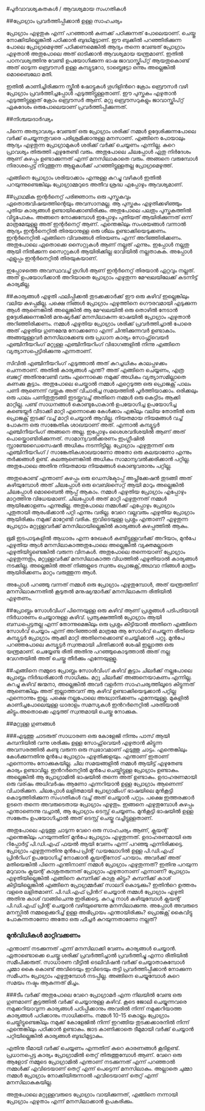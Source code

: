 #പൂർവാവശ്യകതകൾ / ആവശ്യമായ സംഗതികള്‍

##പ്രോഗ്രാം പ്രവര്‍ത്തിപ്പിക്കാന്‍ ഉള്ള സാഹചര്യം

പ്രോഗ്രാം എഴുതുക എന്ന് പറഞ്ഞാല്‍ കണക്ക് പഠിക്കുന്നത് പോലെയാണ്. ചെയ്തു നോക്കിയില്ലെങ്കില്‍ പഠിക്കാന്‍ ബുദ്ധിമുട്ടാണ്. ഈ ബുക്കില്‍ പറഞ്ഞിരിക്കുന്ന പോലെ പ്രോഗ്രമെഴുത്ത് പഠിക്കണമെങ്കില്‍ ആദ്യം തന്നെ വേണ്ടത് പ്രോഗ്രാം എഴുതാന്‍ അതുപോലെ അത് ഓടിക്കാന്‍ ആവശ്യമായ യന്ത്രമാണ്. ഇതില്‍ പഠനവശ്യത്തിനു വേണ്ടി ഉപയോഗിക്കുന്ന ഭാഷ ജാവാസ്ക്രിപ്റ്റ് ആയതുകൊണ്ട്  അത് ഓടുന്ന ബ്രൌസര്‍ ഉള്ള കമ്പ്യുട്ടറോ, ടാബ്ലെട്ടോ ഒന്നും അല്ലെങ്കില്‍ മൊബൈലോ മതി.

ഇതില്‍ കാണിച്ചിരിക്കുന്ന സ്ക്രീന്‍ ഷോട്ടുകള്‍ ഗൂഗിളിന്‍റെ ക്രോം ബ്രൌസര്‍ വഴി പ്രോഗ്രാം പ്രവര്‍ത്തിച്ചപ്പോള്‍ എടുത്തിട്ടുള്ളതാണ്. ഈ പുസ്തകം എഴുതാന്‍ എടുത്തിട്ടുള്ളത്  ക്രോം ബ്രൌസര്‍ ആണ്. മറ്റു ബ്രൌസറുകളും ജാവാസ്ക്രിപ്റ്റ് ഏകദേശം ഒരുപോലെയാണ് പ്രവര്‍ത്തിപ്പിക്കുന്നത്. 

##നിശ്ചയദാര്‍ഢ്യം 

പിന്നെ അത്യാവശ്യം വേണ്ടത് ഒരു പ്രോഗ്രാം ശരിക്ക് നമ്മള്‍ ഉദ്ദേശിക്കുന്നപോലെ വര്‍ക്ക്‌ ചെയ്യുന്നതുവരെ പരിശ്രമിക്കാനുള്ള മനസാണ്. എങ്ങിനെ പോയാലും ആദ്യം എഴുതുന്ന പ്രോഗ്രാമുകള്‍ ശരിക്ക് വര്‍ക്ക്‌ ചെയ്യണം എന്നില്ല. കുറെ പ്രാവശ്യം തിരുത്തി എഴുതേണ്ടി വരും. അതുപോലെ ചിലപ്പോള്‍ ഏതു നിര്‍ദേശം ആണ് കുഴപ്പം ഉണ്ടാക്കുന്നത് എന്ന് മനസിലാകാതെ വരും. അങ്ങനെ വരുമ്പോള്‍ നിരാശപ്പെട്ട് നിറുത്തുന്ന ആളുകള്‍ക്ക് പറഞ്ഞിട്ടുള്ളതല്ല പ്രോഗ്രമെഴുത്ത്. 

എങ്ങിനെ പ്രോഗ്രാം ശരിയാക്കാം എന്നുള്ള കുറച്ചു വഴികള്‍ ഇതില്‍ പറയുന്നുണ്ടെങ്കിലും പ്രോഗ്രാമ്മറുടെ അതീവ ശ്രദ്ധ എപ്പോഴും ആവശ്യമാണ്.

##പ്രാഥമിക ഇന്റര്‍നെറ്റ്‌ പരിജ്ഞാനം
ഒരു പുസ്തകവും ഏതൊരുവിഷയത്തിന്റെയും അവസാനമല്ല. ആ പുസ്തകം എഴുതിക്കഴിഞ്ഞും പുതിയ കാര്യങ്ങള്‍ ഉണ്ടായിക്കൊണ്ടിരിക്കും. അതുപോലെ പലതും പുസ്തകത്തില്‍ വിട്ടുപോകം. അങ്ങനെ നോക്കുമ്പോള്‍ ഇപ്പോഴും പുതിയത് ആയിരിക്കുന്നത് ഒന്ന് മാത്രമേയുള്ളൂ അത് ഇന്റര്‍നെറ്റ്‌ ആണ്. എന്തെങ്കിലും സംശയങ്ങള്‍ വന്നാല്‍ ആദ്യം ഇന്റര്‍നെറ്റില്‍ തിരയാനുള്ള ഒരു ശീലം ഉണ്ടാക്കിയെടുക്കണം. ഇന്റര്‍നെറ്റില്‍ എങ്ങിനെ വിവരങ്ങള്‍ തിരയണം എന്ന് അറിഞ്ഞിരിക്കണം. അതുപോലെ ഏതൊക്കെ സൈറ്റുകള്‍ ആണ് നല്ലത് എന്നും. ഇപ്പോള്‍ നല്ലതു ആയി നില്‍ക്കുന്ന സൈറ്റുകള്‍ ആയിരിക്കില്ല ഭാവിയില്‍ നല്ലതാകുക. അപ്പോള്‍ എളുപ്പം ഇന്റര്‍നെറ്റില്‍ തിരയുകയാണ്.

ഇപ്പോഴത്തെ അവസ്ഥവച്ച് ഗൂഗിള്‍ ആണ് ഇന്റര്‍നെറ്റ്‌ തിരയാന്‍ ഏറ്റവും നല്ലത്. അത് ഉപയോഗിക്കാന്‍ അറിയാതെ പ്രോഗ്രാം എഴുതുന്ന മേഘലയിലേക്ക് കടന്നിട്ട് കാര്യമില്ല.

##കാര്യങ്ങള്‍ എഴുതി ഫലിപ്പിക്കല്‍
തുടക്കക്കാര്‍ക്ക് ഈ ഒരു കഴിവ് ഇല്ലെങ്കിലും വലിയ കുഴപ്പമില്ല. പക്ഷെ നിങ്ങള്‍ പ്രോഗ്രാം എഴുത്തിനെ ഗൌരവമായി എടുക്കുന്ന ആള്‍ ആണെങ്കില്‍ അല്ലെങ്കില്‍ ആ മേഘലയില്‍ ഒരു തൊഴില്‍ നേടാന്‍ ഉദ്ദേശിക്കുന്നെങ്കില്‍ മനുഷ്യര്‍ക്ക് മനസിലാകുന്ന ഭാഷയില്‍ പ്രോഗ്രാം എഴുതാന്‍ അറിഞ്ഞിരിക്കണം. നമ്മള്‍ എഴുതിയ പ്രോഗ്രാം ശരിക്ക് പ്രവര്‍ത്തിച്ചാല്‍ പോരെ അത് എഴുതിയ ഗുണമേന്മ നോക്കണോ എന്ന് ചിന്തിക്കുന്നവര്‍ ഉണ്ടാകാം. അങ്ങയുള്ളവര്‍ മനസിലാക്കേണ്ട ഒരു പ്രധാന കാര്യം സോഫ്റ്റ്‌വെയര്‍ എഞ്ചിനീയറിംഗ് മറ്റുള്ള എഞ്ചിനീയറിംഗ് വിഭാഗങ്ങളില്‍ നിന്നു എങ്ങിനെ വ്യത്യാസപ്പെട്ടിരിക്കുന്നു എന്നതാണ്.

സിവില്‍ എഞ്ചിനീയറിംഗ് എടുത്താല്‍ അത് കുറച്ചധികം കാലപ്പഴക്കം ചെന്നതാണ്. അതില്‍ കാര്യങ്ങള്‍ എന്ത്? അത് എങ്ങിനെ ചെയ്യണം, എത്ര ബജറ്റ് അതിനുവേണ്ടി വരും എന്നൊക്കെ നമുക്ക് അധികം വ്യത്യാസമില്ലാതെ കണക്കു കൂട്ടാം. അതുപോലെ ചെയ്താല്‍ നമ്മള്‍ ഏറ്റെടുത്ത ഒരു പ്രൊജക്റ്റ്‌ പാലം പണി ആണെന്ന് വയ്ക്കുക അത് വിചാരിച്ച സമയത്തില്‍ പൂര്‍ത്തിയാക്കാം. ഒരിക്കലും ഒരു പാലം പണിതുതുടങ്ങി ഇടയ്ക്കുവച്ച് അതിനെ നമ്മള്‍ ഒരു കെട്ടിടം ആക്കി മാറ്റില്ല. പണ്ട് സാധനങ്ങള്‍ കൊണ്ടുപോകാന്‍ ഉപയോഗിച്ച ഉപയോഗിച്ച കണ്ടെയ്നര്‍ വീടാക്കി മാറ്റി എന്നൊക്കെ കേള്‍ക്കാം എങ്കിലും വലിയ തോതില്‍ ഒരു പ്രൊജക്റ്റ്‌ ഇടക്ക് വച്ച് മാറ്റി ചെയ്യാന്‍ ആവില്ല. നിയതമായ നിയമങ്ങള്‍ വച്ച് പോകുന്ന ഒരു സാങ്കേതിക ശാഖയാണ്‌ അത്. എന്നാല്‍ കമ്പ്യൂട്ടര്‍ എഞ്ചിനീയറിംഗ് അങ്ങനെ അല്ല. ഇപ്പോഴും ശൈശവദിശയില്‍ ആണ് അത് പൊയ്ക്കൊണ്ടിരിക്കുന്നത്. സാമാന്യവല്‍ക്കരണം ഇംഗ്ലീഷില്‍ സ്റ്റാണ്ടേഡൈസെഷന്‍ അധികം നടന്നിട്ടില്ല. പ്രോഗ്രാം എഴുതുന്നത് ഒരു എഞ്ചിനീയറിംഗ് / സാങ്കേതികശാഖയാണോ അതോ ഒരു കലയാണോ എന്നും തര്‍ക്കങ്ങള്‍ ഉണ്ട്. കലആണെങ്കില്‍ അധികം സാമാന്യവല്‍ക്കരിക്കാന്‍ പറ്റില്ല. അതുപോലെ അതിനു നിയതമായ നിയമങ്ങള്‍ കൊണ്ടുവരാനും പറ്റില്ല.

അതുകൊണ്ട് എന്താണ് കുഴപ്പം ഒരു ഡെസ്ക്ടോപ്പ് അപ്ലിക്കേഷന്‍ തുടങ്ങി അത് കഴിയുമ്പോള്‍ അത് ചിലപ്പോള്‍ ഒരു വെബ്സൈറ്റ് ആയി മാറും അല്ലെങ്കില്‍ ചിലപ്പോള്‍ മൊബൈല്‍ ആപ്പ് ആകാം. നമ്മള്‍ എഴുതിയ പ്രോഗ്രാം എപ്പോഴും മാറ്റത്തിനു വിധേയമാണ്. ചിലപ്പോള്‍ അത് മാറ്റി എഴുതുന്നത് നമ്മള്‍ ആയിക്കോളണം എന്നുമില്ല. അതുപോലെ നമ്മള്‍ക്ക് എപ്പോഴും പ്രോഗ്രാം പുതുതായി ആരംഭിക്കാന്‍ പറ്റി എന്നും വരില്ല. വേറെ വല്ലവരും എഴുതിയ പ്രോഗ്രാം ആയിരിക്കും നമുക്ക് മാറ്റേണ്ടി വരിക. ഇവിടെയുള്ള പ്രശ്നം എന്താണ്? എഴുതുന്ന പ്രോഗ്രാം മറ്റുള്ളവര്‍ക്ക് മനസിലായില്ലെങ്കില്‍ കാര്യങ്ങള്‍ കുഴപ്പത്തില്‍ ആകും.

ഭൂമി ഇടപാടുകളില്‍ ആധാരം എന്ന രേഖകള്‍ കണ്ടിട്ടുള്ളവര്‍ക്ക് അറിയാം, മുന്‍പേ എഴുതിയ ആള്‍ മനസിലാകാത്തതുപോലെ അല്ലെങ്കില്‍ വ്യക്തമല്ലാതെ എഴുതിയിട്ടുണ്ടെങ്കില്‍ വരുന്ന വിനകള്‍. അതുപോലെ തന്നെയാണ് പ്രോഗ്രാം എഴുതുന്നതും, മറ്റുള്ളവര്‍ക്ക് മനസിലാകാത്ത വിധത്തില്‍ എഴുതിയാല്‍ കാര്യങ്ങള്‍ നടക്കില്ല. അല്ലെങ്കില്‍ അത് നിങ്ങളുടെ സ്വന്തം പ്രൊജക്റ്റ്‌,അഥവാ നിങ്ങള്‍ മാത്രം ആയിരിക്കണം മാറ്റം വരുത്തുന്ന ആള്‍.

അപ്പോള്‍ പറഞ്ഞു വന്നത് നമ്മള്‍ ഒരു പ്രോഗ്രാം എഴുതുമ്പോള്‍, അത് യന്ത്രത്തിന് മനസിലാകുന്നതില്‍ കൂടുതല്‍ മനുഷ്യന്മാര്‍ക്ക് മനസിലാകുന്ന രീതിയില്‍ എഴുതണം.

##പ്രോബ്ലം സോള്‍വിംഗ്
പിന്നെയുള്ള ഒരു കഴിവ് ആണ് പ്രശ്നങ്ങള്‍ പടിപടിയായി നിര്‍ധാരണം ചെയ്യാനുള്ള കഴിവ്. പ്രത്യക്ഷത്തില്‍ പ്രോഗ്രാം ആയി ബന്ധപ്പെട്ടതല്ല എന്ന് തോന്നുമെങ്കിലും ഒരു പ്രശ്നം കിട്ടിയാല്‍ അതിനെ എങ്ങിനെ സോള്‍വ്‌ ചെയ്യാം എന്ന് അറിഞ്ഞാല്‍ മാത്രമേ ആ സോള്‍വ്‌ ചെയ്യുന്ന രീതിയെ കമ്പ്യൂട്ടര്‍ പ്രോഗ്രാം ആക്കി മാറ്റി അതിനെക്കൊണ്ട് ചെയ്യിക്കാന്‍ പറ്റൂ. മുന്‍പേ പറഞ്ഞപോലെ കമ്പ്യൂട്ടര്‍ സ്വന്തമായി ചിന്തിക്കാന്‍ ശേഷി ഇല്ലാത്ത ഒരു യന്ത്രമാണ്. ചെയ്യേണ്ട രീതി അതിനു പറഞ്ഞുകൊടുത്താല്‍ അത് നല്ല വേഗതയില്‍ അത് ചെയ്തു തീര്‍ക്കും എന്നേയുള്ളൂ.

##എങ്ങിനെ നമ്മുടെ പ്രോബ്ലം സോള്‍വിംഗ് കഴിവ് കൂട്ടാം
ചിലര്‍ക്ക് നല്ലപോലെ പ്രോബ്ലം നിര്‍ദ്ധരിക്കാന്‍ സാധിക്കും. മറ്റു ചിലര്‍ക്ക് അങ്ങനെയാകണം എന്നില്ല. കുറച്ചു കഴിവ് ജന്മനാ, അല്ലെങ്കില്‍ അവര്‍ വളര്‍ന്ന സാഹചര്യത്തിലൂടെ കിട്ടുന്നത് ആണെങ്കിലും അത് ഇല്ലാത്തവന് ആ കഴിവ് ഉണ്ടാക്കിയെടുക്കാന്‍ പറ്റില്ല എന്നൊന്നും ഇല്ല. പക്ഷെ നല്ലപോലെ അദ്ധ്വാനിക്കണം എന്നേയുള്ളൂ. മുകളില്‍ കാണിച്ചപോലെയുള്ള ധാരാളം സമസ്യകള്‍ ഇന്‍റര്‍നെറ്റില്‍ പരതിയാല്‍ കിട്ടും.അതൊക്കെ എടുത്ത് സ്വന്തമായി ചെയ്തു നോക്കുക.

##മറ്റുള്ള ഗുണങ്ങള്‍

###എടുത്തു ചാടരുത്
സാധാരണ ഒരു കോളേജി നിന്നും പാസ്‌ ആയി കമ്പനിയില്‍ വന്നു ശരിക്കും ഉള്ള സോഫ്റ്റ്‌വെയര്‍ എഴുതാന്‍ കിട്ടുന്ന അവസരത്തില്‍ കണ്ടു വരുന്ന ഒരു സ്വഭാവമാണ് എടുത്തു ചാട്ടം. എന്തെങ്കിലും കേള്‍ക്കുന്നതിനു മുന്‍പേ പ്രോഗ്രാം എഴുതിക്കളയും. എന്താണ് ഇതാണ് എന്നൊന്നും നോക്കുകയില്ല.
ചില സമയങ്ങളില്‍ നമ്മള്‍ ആയിട്ട് എഴുതേണ്ട കാര്യം ഉണ്ടാവില്ല. ഇന്‍റര്‍നെറ്റില്‍ മുന്‍പേ ചെയ്തിട്ടുള്ള പ്രോഗ്രാം ഉണ്ടാകും. അല്ലെങ്കില്‍ ആ പ്രോഗ്രാമില്‍ ഭാഷയില്‍ തന്നെ അത് ഉണ്ടാകും. ഉദാഹരണമായി ഒരു വര്ഷം അധിവര്‍ഷം ആണോ എന്നറിയാന്‍ ഉള്ള പ്രോഗ്രാം ആണെന്ന് വിചാരിക്കുന. ചിലപ്പോള്‍ ലളിതമായി പ്രോഗ്രാമിംഗ് ഭാഷയിലെ മുന്‍കൂട്ടി കൊടുത്തിരിക്കുന്ന സംഗതികള്‍ വച്ച് അത് ചെയ്യാന്‍ പറ്റും. പക്ഷെ ഇത്തരക്കാര്‍ ഉടനെ തന്നെ അവരുടെതായ പ്രോഗ്രാം എഴുതും. ഇങ്ങനെ എഴുതുമ്പോള്‍ കുഴപ്പം എന്താണെന്നു വച്ചാല്‍, ആ പ്രോഗ്രാം ടെസ്റ്റ്‌ ചെയ്യണം. മുന്‍കൂട്ടി ഭാഷയില്‍ ഉള്ള സങ്കേതം ഉപയോഗിച്ചാല്‍ അത് ടെസ്റ്റ്‌ ചെയ്തു വച്ചിട്ടുള്ളതാണ്‌.

അതുപോലെ എടുത്തു ചാടുന്ന വേറെ ഒരു സാഹചര്യം ആണ്, ക്ലയന്റ് എന്തെങ്കിലും പറയുന്നതിന് മുന്‍പേ പ്രോഗ്രാം എഴുതുന്നത്. ഉദാഹരണമായി ഒരു റിപ്പോര്‍ട്ട്‌ പി.ഡി.എഫ് ഫയല്‍ ആയി വേണം എന്ന് പറഞ്ഞു എന്നിരിക്കട്ടെ. പ്രോഗ്രാം എഴുതുന്നതിനു മുന്‍പേ പ്രിന്റ്‌ ഡയലോഗില്‍ ഉള്ള പി.ഡി.എഫ് പ്രിന്‍റിംഗ് ഉപയോഗിച്ച് നോക്കാന്‍ ക്ലയന്റിനോട് പറയാം. അവര്‍ക്ക് അത് മതിയെങ്കില്‍ പിന്നെ എന്തിനാണ് നമ്മള്‍ പ്രോഗ്രാം എഴുതുന്നത്? ഇതിനു പറയുന്ന മറുവാദം ക്ലയന്റ് കാശുതരുന്നത് പ്രോഗ്രാം എഴുതാനാണ് എന്നാണ്? പ്രോഗ്രാം എഴുതിയില്ലെങ്കില്‍ എങ്ങിനെ കമ്പനിക്ക് കാശു കിട്ടും? കമ്പനിക്ക് കാശ് കിട്ടിയില്ലെങ്കില്‍ എങ്ങിനെ പ്രോഗ്രമ്മര്‍ക്ക് സാലറി കൊടുക്കും? ഇതിന്‍റെ ഉത്തരം വളരെ ലളിതമാണ്. പി.ഡി.എഫ് പ്രിന്‍റ് ചെയ്യാന്‍ നമ്മള്‍ പ്രോഗ്രാം എഴുതി അതിനു കാശ് വാങ്ങിചെന്നു ഇരിക്കട്ടെ. കുറച്ചു നാള്‍ കഴിയുമ്പോള്‍ ക്ലയന്റ് പി.ഡി.എഫ് പ്രിന്റ്‌ ചെയ്യാന്‍ വഴിയുണ്ടെന്നു മനസിലാക്കുന്നു. അപ്പോള്‍ അവരുടെ മനസ്സില്‍ നമ്മളെക്കുറിച്ച് ഉള്ള അഭിപ്രായം എന്തായിരിക്കും? പ്രൊജക്റ്റ്‌ കൈവിട്ടു പോകുന്നതാണോ അതോ ഒരു ഫീച്ചര്‍ കുറയുന്നതാണോ നല്ലത്?

### മുന്‍വിധികള്‍ മാറ്റിവക്കണം

എന്താണ് നടക്കുന്നത് എന്ന് മനസിലാക്കി വേണം കാര്യങ്ങള്‍ ചെയ്യാന്‍. ഏതാണ്ടൊക്കെ ചെയ്തു ശരിക്ക് പ്രവര്‍ത്തിച്ചാല്‍ പ്രവര്‍ത്തിച്ചു എന്നാ രീതിയില്‍ സമീപിക്കരുത്. സാധാരണ വീട്ടില്‍ ടെലിവിഷന്‍ വര്‍ക്ക്‌ ചെയ്യാതാകുമ്പോള്‍ ചുമ്മാ കൈ കൊണ്ട് അവിടെയും ഇവിടെയും തട്ടി പ്രവര്‍ത്തിപ്പിക്കാന്‍ നോക്കുന്ന സമീപനം പ്രോഗ്രാം എഴുതുമ്പോള്‍ നടപ്പില്ല. അങ്ങിനെ ചെയ്യുമ്പോള്‍ കുറെ സമയം നഷ്ടം ആകുന്നത് മിച്ചം.

###ടീം വര്‍ക്ക്‌
അതുപോലെ വേറെ പ്രോഗ്രാമര്‍ എന്ന നിലയില്‍ വേണ്ട ഒരു ഗുണമാണ് കൂട്ടത്തില്‍ വര്‍ക്ക്‌ ചെയ്യാനുള്ള കഴിവ്. കൂടെ ജോലി ചെയ്യുന്നവരെ നമുക്കറിയാവുന്ന കാര്യങ്ങള്‍ പഠിപ്പിക്കാനും അവരില്‍ നിന്ന് നമുക്കറിയാത്ത കാര്യങ്ങള്‍ പഠിക്കാനും സാധിക്കണം.
നമ്മള്‍ 10-15 കൊല്ലം പ്രോഗ്രാം ചെയ്തിട്ടുണ്ടെങ്കിലും നമുക്ക് കോളേജില്‍ നിന്ന് ഇറങ്ങിയ തുടക്കക്കാരനില്‍ നിന്ന് എന്തെങ്കിലും പഠിക്കാന്‍ ഉണ്ടാകും. ജാട കാണിക്കാതെ ടീമുമായി വര്‍ക്ക്‌ ചെയ്യാന്‍ പറ്റിയില്ലെങ്കില്‍ കാര്യങ്ങള്‍ ബുദ്ധിമുട്ടാകും.

എതിനു ടീമായി വര്‍ക്ക്‌ ചെയ്യണം എന്നതിന് കുറെ കാരണങ്ങള്‍ കൂടിഉണ്ട്. പ്രധാനപ്പെട്ട കാര്യം പ്രോഗ്രാമില്‍ തെറ്റ് തിരുത്തുമ്പോള്‍ ആണ്. വേറെ ഒരു ആളോട് നമ്മുടെ പ്രോഗ്രാമില്‍ എന്താണ് നടക്കുന്നത് എന്ന് പറഞ്ഞാല്‍ നമ്മള്‍ക്ക് എവിടെയാണ് തെറ്റ് എന്ന് പെട്ടെന്ന് മനസിലാകും. അല്ലാതെ ചുമ്മാ നമ്മള്‍ പ്രോഗ്രാം നോക്കിയിരുന്നാല്‍ എവിടെയാണ് തെറ്റ് എന്ന് മനസിലാകുകയില്ല.

അതുപോലെ മറ്റുള്ളവരുടെ പ്രോഗ്രാം വായിക്കുന്നത്, എങ്ങിനെ നന്നായി പ്രോഗ്രാം എഴുതാം എന്ന് മനസിലാക്കാന്‍ ഉപകരിക്കും.